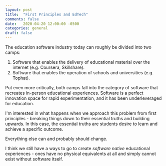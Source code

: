 ```yaml
---
layout: post
title:  "First Principles and EdTech"
comments: false
date:   2020-04-20 12:00:00 -0500
categories: general
draft: false
---
```


The education software industry today can roughly be divided into two camps:

1. Software that enables the delivery of educational material over the internet (e.g. Coursera, Skillshare).
2. Software that enables the operation of schools and universities (e.g. Tophat). 

Put even more critically, both camps fall into the category of software that recreates in-person educational experiences. Software is a perfect innovation space for rapid experimentation, and it has been underleveraged for education.

I'm interested in what happens when we approach this problem from first principles - breaking things down to their essential truths and building upwards. In this case, the essential truths are students desire to learn and achieve a specific outcome.

Everything else can and probably should change.

I think we still have a ways to go to create _software native_ educational experiences - ones have no physical equivalents at all and simply cannot exist without software itself.
